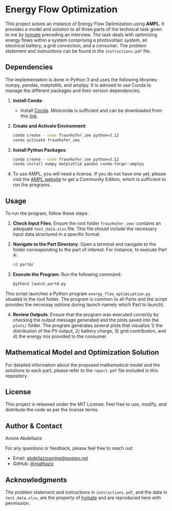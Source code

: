 # Energy Flow Optimization

This project solves an instance of Energy Flow Optimization using **AMPL**. It provides a model and solution to all three parts of the technical task given to me by [hymate](https://www.hymate.com/) preceding an interview. The task deals with optimizing energy flows within a system comprising a photovoltaic system, an electrical battery, a grid connection, and a consumer. The problem statement and instructions can be found in the `instructions.pdf` file.

## Dependencies

The implementation is done in Python 3 and uses the following libraries: numpy, pandas, matplotlib, and amplpy. It is advised to use Conda to manage the different packages and their version dependencies.

1. **Install Conda**:
   - Install [Conda](https://docs.conda.io/projects/conda/en/latest/user-guide/install/linux.html). Miniconda is sufficient and can be downloaded from this [link](https://repo.anaconda.com/miniconda/).

2. **Create and Activate Environment**:
   ```bash
   conda create --name fraunhofer_iee python=3.12
   conda activate fraunhofer_iee
    ```

3. **Install Python Packages**:

   ```bash
   conda create --name fraunhofer_iee python=3.12
   conda install numpy matplotlib pandas conda-forge::amplpy
    ```
4. To use AMPL, you will need a license. If you do not have one yet, please visit the [AMPL website](https://portal.ampl.com/user/ampl/request/amplce/trial) to get a Community Edition, which is sufficient to run the programs.

## Usage

To run the program, follow these steps:

1. **Check Input Files**: Ensure the root folder `fraunhofer_iee/` contains an adequate `test_data.xlsx` file. This file should include the necessary input data structured in a specific format.

2. **Navigate to the Part Directory**: Open a terminal and navigate to the folder corresponding to the part of interest. For instance, to execute Part A:

    ```bash
    cd partA/
    ```


3. **Execute the Program**: Run the following command:

    ```bash
    python3 launch_partA.py
    ```
This script launches a Python program `energy_flow_optimization.py` situated in the root folder. The program is common to all Parts and the script provides the necessay options during launch namely which Part to launch).

4. **Review Outputs**: Ensure that the program was executed correctly by checking the output message generated and the plots saved into the `plots/` folder. The program generates several plots that visualize 1) the distribution of the PV output, 2) battery charge, 3) grid contribution, and 4) the energy mix provided to the consumer.

## Mathematical Model and Optimization Solution

For detailed information about the proposed mathematical model and the solutions to each part, please refer to the `report.pdf` file included in this repository.

## License

This project is released under the MIT License. Feel free to use, modify, and distribute the code as per the license terms.

## Author & Contact

Amine Abdellaziz

For any questions or feedback, please feel free to reach out:

- Email: [abdellazizamine@posteo.net](mailto:abdellazizamine@posteo.net)
- GitHub: [@mathaziz](https://github.com/mathaziz)

## Acknowledgments

The problem statement and instructions in `instructions.pdf`, and the data in `test_data.xlsx`, are the property of [hymate](https://portal.ampl.com/user/ampl/request/amplce/trial) and are reproduced here with permission.
